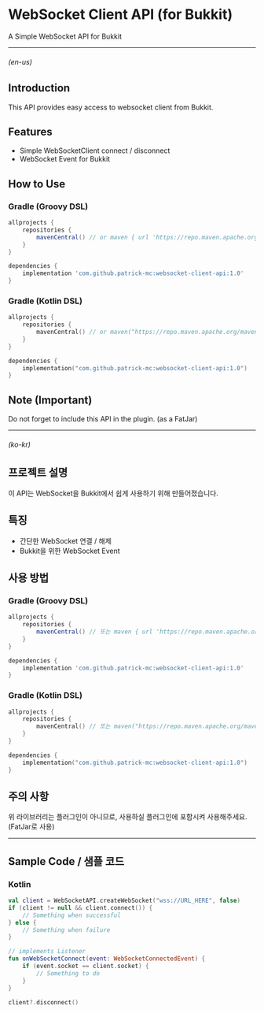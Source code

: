 # WebSocket Client API (for Bukkit)

A Simple WebSocket API for Bukkit

---

###### (en-us)

## Introduction

This API provides easy access to websocket client from Bukkit. 

## Features

- Simple WebSocketClient connect / disconnect
- WebSocket Event for Bukkit

## How to Use

### Gradle (Groovy DSL)

```groovy
allprojects {
    repositories {
        mavenCentral() // or maven { url 'https://repo.maven.apache.org/maven2/' }
    }
}
```

```groovy
dependencies {
    implementation 'com.github.patrick-mc:websocket-client-api:1.0'
}
```

### Gradle (Kotlin DSL)

```kotlin
allprojects {
    repositories {
        mavenCentral() // or maven("https://repo.maven.apache.org/maven2/")
    }
}
```

```kotlin
dependencies {
    implementation("com.github.patrick-mc:websocket-client-api:1.0")
}
```

## Note (Important)

Do not forget to include this API in the plugin. (as a FatJar)

---

###### (ko-kr)

## 프로젝트 설명

이 API는 WebSocket을 Bukkit에서 쉽게 사용하기 위해 만들어졌습니다.

## 특징

- 간단한 WebSocket 연결 / 해제
- Bukkit을 위한 WebSocket Event

## 사용 방법 

### Gradle (Groovy DSL)

```groovy
allprojects {
    repositories {
        mavenCentral() // 또는 maven { url 'https://repo.maven.apache.org/maven2/' }
    }
}
```

```groovy
dependencies {
    implementation 'com.github.patrick-mc:websocket-client-api:1.0'
}
```

### Gradle (Kotlin DSL)

```kotlin
allprojects {
    repositories {
        mavenCentral() // 또는 maven("https://repo.maven.apache.org/maven2/")
    }
}
```

```kotlin
dependencies {
    implementation("com.github.patrick-mc:websocket-client-api:1.0")
}
```

## 주의 사항

위 라이브러리는 플러그인이 아니므로, 사용하실 플러그인에 포함시켜 사용해주세요. (FatJar로 사용)

---

## Sample Code / 샘플 코드

### Kotlin

```kotlin
val client = WebSocketAPI.createWebSocket("wss://URL_HERE", false)
if (client != null && client.connect()) {
    // Something when successful
} else {
    // Something when failure
}

// implements Listener
fun onWebSocketConnect(event: WebSocketConnectedEvent) {
    if (event.socket == client.socket) {
        // Something to do
    }
}

client?.disconnect()
```